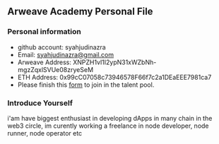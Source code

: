 ## Arweave Academy Personal File

### Personal information

- github account: syahjudinazra
- Email: syahjudinazra@gmail.com
- Arweave Address: XNPZH1vl1I2ypN31xWZbNh-mgzZqxlSVUe08zryeSeM
- ETH Address: 0x99cC07058c73946578F66f7c2a1DEaEEE7981ca7
- Please finish this [form](https://docs.google.com/forms/d/e/1FAIpQLSfWA5fIIcBgmRppm3jNz5vmf9Mai_QMVil-2pO4r7YKn_Zhtw/viewform?usp=sf_link) to join in the talent pool.

### Introduce Yourself

i'am have biggest enthusiast in developing dApps in many chain in the web3 circle, im curently working a freelance in node developer, node runner, node operator etc
